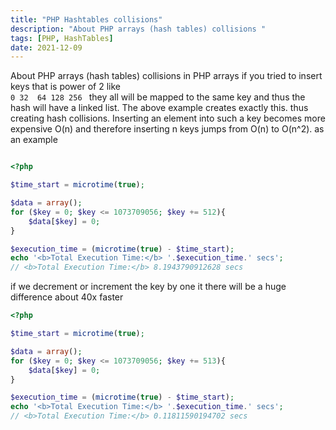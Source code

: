 ```yaml
---
title: "PHP Hashtables collisions"
description: "About PHP arrays (hash tables) collisions "
tags: [PHP, HashTables]
date: 2021-12-09
---
```



About PHP arrays (hash tables) collisions 
in PHP arrays if you tried to insert keys that is power of 2 like  
```0 32  64 128 256 ```
 they all will be mapped to the same key and thus the hash will have a linked list. The above example creates exactly this. thus creating hash collisions. Inserting an element into such a key becomes more expensive O(n) and therefore inserting n keys jumps from O(n) to O(n^2).
as an example 
```php

<?php

$time_start = microtime(true); 

$data = array();
for ($key = 0; $key <= 1073709056; $key += 512){
	$data[$key] = 0;
}

$execution_time = (microtime(true) - $time_start);
echo '<b>Total Execution Time:</b> '.$execution_time.' secs';
// <b>Total Execution Time:</b> 8.1943790912628 secs  
```
if we decrement or increment the key by one it there will be a huge difference about 40x faster

```php
<?php

$time_start = microtime(true); 

$data = array();
for ($key = 0; $key <= 1073709056; $key += 513){
	$data[$key] = 0;
}

$execution_time = (microtime(true) - $time_start);
echo '<b>Total Execution Time:</b> '.$execution_time.' secs';
// <b>Total Execution Time:</b> 0.11811590194702 secs 
```


